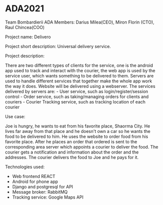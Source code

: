 # ADA2021

Team Bombardierii ADA 
Members: Darius Milea(CEO), Miron Florin (CTO), Raul Chincea(COO)

Project name: Delivero

Project short description: Universal delivery service.

Project description: 

  There are two different types of clients for the service, one is the android app used to track and interact with the courier, the web app is used by the service user, which wants something to be delivered to them. 
  Servers are used to handle different services that together make the whole app work the way it does. Website will be delivered using a webserver.
  The services delivered by servers are:
    - User service, such as login/register/session control
    - Order service, such as taking/managing orders for clients and couriers
    - Courier Tracking service, such as tracking location of each courier

Use case: 
  
   Joe is hungry, he wants to eat from his favorite place, Shaorma City. He lives far away from that place and he doesn't own a car so he wants the food to be delivered to him. He uses the website to order food from his favorite place. After he places an order that ordered is sent to the corresponding area server which appoints a courier to deliver the food. The courier gets a notification and information about the order and the addresses. The courier delivers the food to Joe and he pays for it. 
   
Technologies used: 
  - Web frontend REACT
  - Android for phone app
  - Django and postgresql for API
  - Message broker: RabbitMQ
  - Tracking service: Google Maps API